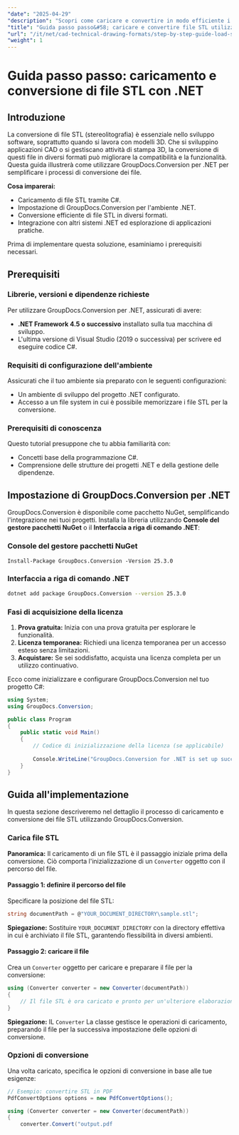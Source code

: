 ```yaml
---
"date": "2025-04-29"
"description": "Scopri come caricare e convertire in modo efficiente i file STL con GroupDocs.Conversion per .NET. Perfetto per applicazioni CAD e progetti di stampa 3D."
"title": "Guida passo passo&#58; caricare e convertire file STL utilizzando GroupDocs.Conversion per .NET"
"url": "/it/net/cad-technical-drawing-formats/step-by-step-guide-load-stl-files-net/"
"weight": 1
---
```


# Guida passo passo: caricamento e conversione di file STL con .NET

## Introduzione

La conversione di file STL (stereolitografia) è essenziale nello sviluppo software, soprattutto quando si lavora con modelli 3D. Che si sviluppino applicazioni CAD o si gestiscano attività di stampa 3D, la conversione di questi file in diversi formati può migliorare la compatibilità e la funzionalità. Questa guida illustrerà come utilizzare GroupDocs.Conversion per .NET per semplificare i processi di conversione dei file.

**Cosa imparerai:**
- Caricamento di file STL tramite C#.
- Impostazione di GroupDocs.Conversion per l'ambiente .NET.
- Conversione efficiente di file STL in diversi formati.
- Integrazione con altri sistemi .NET ed esplorazione di applicazioni pratiche.

Prima di implementare questa soluzione, esaminiamo i prerequisiti necessari.

## Prerequisiti

### Librerie, versioni e dipendenze richieste
Per utilizzare GroupDocs.Conversion per .NET, assicurati di avere:
- **.NET Framework 4.5 o successivo** installato sulla tua macchina di sviluppo.
- L'ultima versione di Visual Studio (2019 o successiva) per scrivere ed eseguire codice C#.

### Requisiti di configurazione dell'ambiente
Assicurati che il tuo ambiente sia preparato con le seguenti configurazioni:
- Un ambiente di sviluppo del progetto .NET configurato.
- Accesso a un file system in cui è possibile memorizzare i file STL per la conversione.

### Prerequisiti di conoscenza
Questo tutorial presuppone che tu abbia familiarità con:
- Concetti base della programmazione C#.
- Comprensione delle strutture dei progetti .NET e della gestione delle dipendenze.

## Impostazione di GroupDocs.Conversion per .NET

GroupDocs.Conversion è disponibile come pacchetto NuGet, semplificando l'integrazione nei tuoi progetti. Installa la libreria utilizzando **Console del gestore pacchetti NuGet** o il **Interfaccia a riga di comando .NET**:

### Console del gestore pacchetti NuGet
```shell
Install-Package GroupDocs.Conversion -Version 25.3.0
```

### Interfaccia a riga di comando .NET
```bash
dotnet add package GroupDocs.Conversion --version 25.3.0
```

### Fasi di acquisizione della licenza

1. **Prova gratuita:** Inizia con una prova gratuita per esplorare le funzionalità.
2. **Licenza temporanea:** Richiedi una licenza temporanea per un accesso esteso senza limitazioni.
3. **Acquistare:** Se sei soddisfatto, acquista una licenza completa per un utilizzo continuativo.

Ecco come inizializzare e configurare GroupDocs.Conversion nel tuo progetto C#:

```csharp
using System;
using GroupDocs.Conversion;

public class Program
{
    public static void Main()
    {
        // Codice di inizializzazione della licenza (se applicabile)
        
        Console.WriteLine("GroupDocs.Conversion for .NET is set up successfully.");
    }
}
```

## Guida all'implementazione

In questa sezione descriveremo nel dettaglio il processo di caricamento e conversione dei file STL utilizzando GroupDocs.Conversion.

### Carica file STL

**Panoramica:** Il caricamento di un file STL è il passaggio iniziale prima della conversione. Ciò comporta l'inizializzazione di un `Converter` oggetto con il percorso del file.

#### Passaggio 1: definire il percorso del file
Specificare la posizione del file STL:

```csharp
string documentPath = @"YOUR_DOCUMENT_DIRECTORY\sample.stl";
```

**Spiegazione:** Sostituire `YOUR_DOCUMENT_DIRECTORY` con la directory effettiva in cui è archiviato il file STL, garantendo flessibilità in diversi ambienti.

#### Passaggio 2: caricare il file

Crea un `Converter` oggetto per caricare e preparare il file per la conversione:

```csharp
using (Converter converter = new Converter(documentPath))
{
    // Il file STL è ora caricato e pronto per un'ulteriore elaborazione.
}
```

**Spiegazione:** IL `Converter` La classe gestisce le operazioni di caricamento, preparando il file per la successiva impostazione delle opzioni di conversione.

### Opzioni di conversione

Una volta caricato, specifica le opzioni di conversione in base alle tue esigenze:

```csharp
// Esempio: convertire STL in PDF
PdfConvertOptions options = new PdfConvertOptions();

using (Converter converter = new Converter(documentPath))
{
    converter.Convert("output.pdf